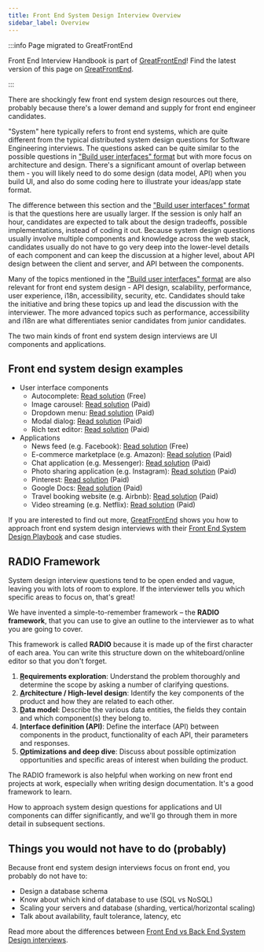 ```yaml
---
title: Front End System Design Interview Overview
sidebar_label: Overview
---
```


:::info Page migrated to GreatFrontEnd

Front End Interview Handbook is part of [GreatFrontEnd](https://www.greatfrontend.com?utm_source=frontendinterviewhandbook&utm_medium=referral&gnrs=frontendinterviewhandbook)! Find the latest version of this page on [GreatFrontEnd](https://www.greatfrontend.com/front-end-system-design-playbook?utm_source=frontendinterviewhandbook&utm_medium=referral&gnrs=frontendinterviewhandbook).

:::

There are shockingly few front end system design resources out there, probably because there's a lower demand and supply for front end engineer candidates.

"System" here typically refers to front end systems, which are quite different from the typical distributed system design questions for Software Engineering interviews. The questions asked can be quite similar to the possible questions in ["Build user interfaces" format](./build-front-end-user-interfaces.md) but with more focus on architecture and design. There's a significant amount of overlap between them - you will likely need to do some design (data model, API) when you build UI, and also do some coding here to illustrate your ideas/app state format.

The difference between this section and the ["Build user interfaces" format](./build-front-end-user-interfaces.md) is that the questions here are usually larger. If the session is only half an hour, candidates are expected to talk about the design tradeoffs, possible implementations, instead of coding it out. Because system design questions usually involve multiple components and knowledge across the web stack, candidates usually do not have to go very deep into the lower-level details of each component and can keep the discussion at a higher level, about API design between the client and server, and API between the components.

Many of the topics mentioned in the ["Build user interfaces" format](./build-front-end-user-interfaces.md) are also relevant for front end system design - API design, scalability, performance, user experience, i18n, accessibility, security, etc. Candidates should take the initiative and bring these topics up and lead the discussion with the interviewer. The more advanced topics such as performance, accessibility and i18n are what differentiates senior candidates from junior candidates.

The two main kinds of front end system design interviews are UI components and applications.

## Front end system design examples

- User interface components
  - Autocomplete: [Read solution](https://www.greatfrontend.com/questions/system-design/autocomplete?utm_source=frontendinterviewhandbook&utm_medium=referral&gnrs=frontendinterviewhandbook) (Free)
  - Image carousel: [Read solution](https://www.greatfrontend.com/questions/system-design/image-carousel?utm_source=frontendinterviewhandbook&utm_medium=referral&gnrs=frontendinterviewhandbook) (Paid)
  - Dropdown menu: [Read solution](https://www.greatfrontend.com/questions/system-design/dropdown-menu?utm_source=frontendinterviewhandbook&utm_medium=referral&gnrs=frontendinterviewhandbook) (Paid)
  - Modal dialog: [Read solution](https://www.greatfrontend.com/questions/system-design/modal-dialog?utm_source=frontendinterviewhandbook&utm_medium=referral&gnrs=frontendinterviewhandbook) (Paid)
  - Rich text editor: [Read solution](https://www.greatfrontend.com/questions/system-design/rich-text-editor?utm_source=frontendinterviewhandbook&utm_medium=referral&gnrs=frontendinterviewhandbook) (Paid)
- Applications
  - News feed (e.g. Facebook): [Read solution](https://www.greatfrontend.com/questions/system-design/news-feed-facebook?utm_source=frontendinterviewhandbook&utm_medium=referral&gnrs=frontendinterviewhandbook) (Free)
  - E-commerce marketplace (e.g. Amazon): [Read solution](https://www.greatfrontend.com/questions/system-design/e-commerce-amazon?utm_source=frontendinterviewhandbook&utm_medium=referral&gnrs=frontendinterviewhandbook) (Paid)
  - Chat application (e.g. Messenger): [Read solution](https://www.greatfrontend.com/questions/system-design/chat-application-messenger?utm_source=frontendinterviewhandbook&utm_medium=referral&gnrs=frontendinterviewhandbook) (Paid)
  - Photo sharing application (e.g. Instagram): [Read solution](https://www.greatfrontend.com/questions/system-design/photo-sharing-instagram?utm_source=frontendinterviewhandbook&utm_medium=referral&gnrs=frontendinterviewhandbook) (Paid)
  - Pinterest: [Read solution](https://www.greatfrontend.com/questions/system-design/pinterest?utm_source=frontendinterviewhandbook&utm_medium=referral&gnrs=frontendinterviewhandbook) (Paid)
  - Google Docs: [Read solution](https://www.greatfrontend.com/questions/system-design/collaborative-editor-google-docs?utm_source=frontendinterviewhandbook&utm_medium=referral&gnrs=frontendinterviewhandbook) (Paid)
  - Travel booking website (e.g. Airbnb): [Read solution](https://www.greatfrontend.com/questions/system-design/travel-booking-airbnb?utm_source=frontendinterviewhandbook&utm_medium=referral&gnrs=frontendinterviewhandbook) (Paid)
  - Video streaming (e.g. Netflix): [Read solution](https://www.greatfrontend.com/questions/system-design/video-streaming-netflix?utm_source=frontendinterviewhandbook&utm_medium=referral&gnrs=frontendinterviewhandbook) (Paid)

If you are interested to find out more, [GreatFrontEnd](https://www.greatfrontend.com?utm_source=frontendinterviewhandbook&utm_medium=referral&gnrs=frontendinterviewhandbook) shows you how to approach front end system design interviews with their [Front End System Design Playbook](https://www.greatfrontend.com/front-end-system-design-playbook?utm_source=frontendinterviewhandbook&utm_medium=referral&gnrs=frontendinterviewhandbook) and case studies.

## RADIO Framework

System design interview questions tend to be open ended and vague, leaving you with lots of room to explore. If the interviewer tells you which specific areas to focus on, that's great!

We have invented a simple-to-remember framework – the **RADIO framework**, that you can use to give an outline to the interviewer as to what you are going to cover.

This framework is called **RADIO** because it is made up of the first character of each area. You can write this structure down on the whiteboard/online editor so that you don't forget.

1. **<u>R</u>equirements exploration**: Understand the problem thoroughly and determine the scope by asking a number of clarifying questions.
2. **<u>A</u>rchitecture / High-level design**: Identify the key components of the product and how they are related to each other.
3. **<u>D</u>ata model**: Describe the various data entities, the fields they contain and which component(s) they belong to.
4. **<u>I</u>nterface definition (API)**: Define the interface (API) between components in the product, functionality of each API, their parameters and responses.
5. **<u>O</u>ptimizations and deep dive**: Discuss about possible optimization opportunities and specific areas of interest when building the product.

The RADIO framework is also helpful when working on new front end projects at work, especially when writing design documentation. It's a good framework to learn.

How to approach system design questions for applications and UI components can differ significantly, and we'll go through them in more detail in subsequent sections.

## Things you would not have to do (probably)

Because front end system design interviews focus on front end, you probably do not have to:

- Design a database schema
- Know about which kind of database to use (SQL vs NoSQL)
- Scaling your servers and database (sharding, vertical/horizontal scaling)
- Talk about availability, fault tolerance, latency, etc

Read more about the differences between [Front End vs Back End System Design interviews](/blog/front-end-vs-back-end-system-design-interviews/#differences).
